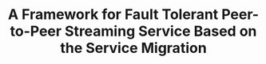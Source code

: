 ---
layout: publication-single
title: A Framework for Fault Tolerant Peer-to-Peer Streaming Service Based on the Service Migration
name: Computer Systems Science and Engineering, Vol. 19, No. 4, pp. 221 - 231
first-author: Sooyong Kang
co-authors: Hyunjoo Kim, Heon Y. Yeom
during: 2004.07.01
location: 
impactfactor: 
doi: 
note: 
categories: 
 - Multimedia Systems
tag: 
 - International Journal
---